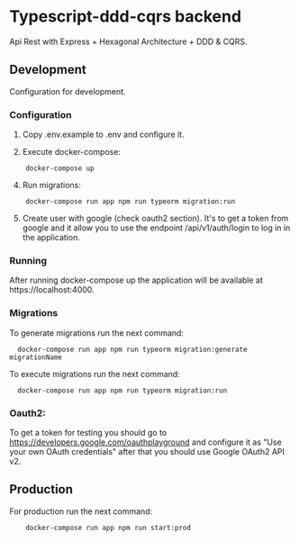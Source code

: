 # Typescript-ddd-cqrs backend

Api Rest with Express + Hexagonal Architecture + DDD & CQRS.

## Development

Configuration for development.

### Configuration

1. Copy .env.example to .env and configure it.

2. Execute docker-compose: 
```shell script
    docker-compose up
```
4. Run migrations:
```shell script
    docker-compose run app npm run typeorm migration:run
```
5. Create user with google (check oauth2 section). It's to get a token from google and it allow you to use the endpoint /api/v1/auth/login to log in in the application.

### Running

After running docker-compose up the application will be available at https://localhost:4000.

### Migrations

To generate migrations run the next command:
```shell script
  docker-compose run app npm run typeorm migration:generate migrationName
```

To execute migrations run the next command:
```shell script
  docker-compose run app npm run typeorm migration:run
```

### Oauth2:

To get a token for testing you should go to https://developers.google.com/oauthplayground and configure it as "Use your own OAuth credentials" after that you should use Google OAuth2 API v2.

## Production

For production run the next command:
```shell script
    docker-compose run app npm run start:prod
```

